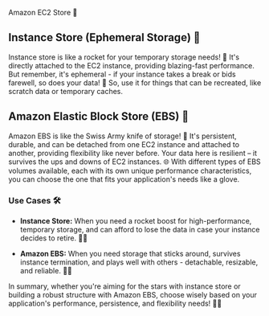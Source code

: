 
Amazon EC2 Store 🔄

## Instance Store (Ephemeral Storage) 🚀

Instance store is like a rocket for your temporary storage needs! 🚀 It's directly attached to the EC2 instance, providing blazing-fast performance. But remember, it's ephemeral - if your instance takes a break or bids farewell, so does your data! 💨 So, use it for things that can be recreated, like scratch data or temporary caches.

## Amazon Elastic Block Store (EBS) 🧩

Amazon EBS is like the Swiss Army knife of storage! 🧩 It's persistent, durable, and can be detached from one EC2 instance and attached to another, providing flexibility like never before. Your data here is resilient – it survives the ups and downs of EC2 instances. 🌐 With different types of EBS volumes available, each with its own unique performance characteristics, you can choose the one that fits your application's needs like a glove.

### Use Cases 🛠️

- **Instance Store:** When you need a rocket boost for high-performance, temporary storage, and can afford to lose the data in case your instance decides to retire. 🚀💔
    
- **Amazon EBS:** When you need storage that sticks around, survives instance termination, and plays well with others - detachable, resizable, and reliable. 🧩🔄
    

In summary, whether you're aiming for the stars with instance store or building a robust structure with Amazon EBS, choose wisely based on your application's performance, persistence, and flexibility needs! 🚀🔧